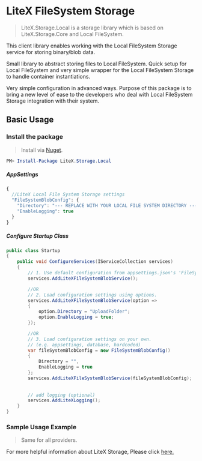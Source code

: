 # LiteX FileSystem Storage
> LiteX.Storage.Local is a storage library which is based on LiteX.Storage.Core and Local FileSystem.


This client library enables working with the Local FileSystem Storage service for storing binary/blob data. 

Small library to abstract storing files to Local FileSystem. Quick setup for Local FileSystem and very simple wrapper for the Local FileSystem Storage to handle container instantiations. 

Very simple configuration in advanced ways. Purpose of this package is to bring a new level of ease to the developers who deal with Local FileSystem Storage integration with their system.


## Basic Usage

### Install the package

> Install via [Nuget](https://www.nuget.org/packages/LiteX.Storage.Local/).

```Powershell
PM> Install-Package LiteX.Storage.Local
```

##### AppSettings
```js
{  
  //LiteX Local File System Storage settings
  "FileSystemBlobConfig": {
    "Directory": "--- REPLACE WITH YOUR LOCAL FILE SYSTEM DIRECTORY ---",
    "EnableLogging": true
  }
}
```

##### Configure Startup Class
```cs
public class Startup
{
    public void ConfigureServices(IServiceCollection services)
    {
        // 1. Use default configuration from appsettings.json's 'FileSystemBlobConfig'
        services.AddLiteXFileSystemBlobService();

        //OR
        // 2. Load configuration settings using options.
        services.AddLiteXFileSystemBlobService(option =>
        {
            option.Directory = "UploadFolder";
            option.EnableLogging = true;
        });

        //OR
        // 3. Load configuration settings on your own.
        // (e.g. appsettings, database, hardcoded)
        var fileSystemBlobConfig = new FileSystemBlobConfig()
        {
            Directory = "",
            EnableLogging = true
        };
        services.AddLiteXFileSystemBlobService(fileSystemBlobConfig);
        
        
        // add logging (optional)
        services.AddLiteXLogging();
    }
}
```

### Sample Usage Example
> Same for all providers. 

For more helpful information about LiteX Storage, Please click [here.](https://github.com/a-patel/LiteXStorage/blob/master/README.md#step-3--use-in-controller-or-business-layer-memo)

